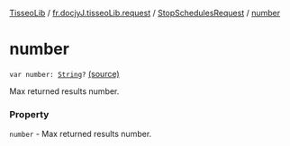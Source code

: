 [TisseoLib](../../index.md) / [fr.docjyJ.tisseoLib.request](../index.md) / [StopSchedulesRequest](index.md) / [number](./number.md)

# number

`var number: `[`String`](https://kotlinlang.org/api/latest/jvm/stdlib/kotlin/-string/index.html)`?` [(source)](https://github.com/docjyJ/TisseoLib/tree/master/src/main/kotlin/fr/docjyJ/tisseoLib/request/StopSchedulesRequest.kt#L34)

Max returned results number.

### Property

`number` - Max returned results number.